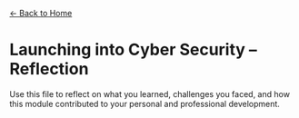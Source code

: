 [← Back to Home](../../index.html)

# Launching into Cyber Security – Reflection

Use this file to reflect on what you learned, challenges you faced, 
and how this module contributed to your personal and professional development.
